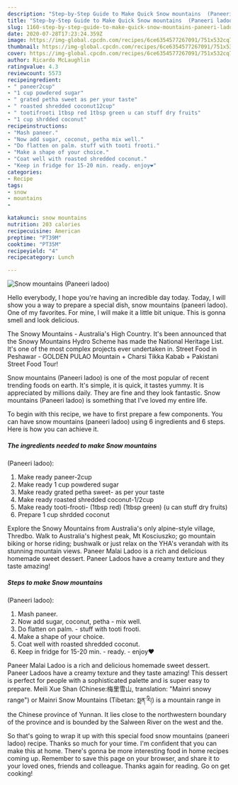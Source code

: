 ```yaml
---
description: "Step-by-Step Guide to Make Quick Snow mountains  (Paneeri ladoo)"
title: "Step-by-Step Guide to Make Quick Snow mountains  (Paneeri ladoo)"
slug: 1160-step-by-step-guide-to-make-quick-snow-mountains-paneeri-ladoo
date: 2020-07-28T17:23:24.359Z
image: https://img-global.cpcdn.com/recipes/6ce6354577267091/751x532cq70/snow-mountains-paneeri-ladoo-recipe-main-photo.jpg
thumbnail: https://img-global.cpcdn.com/recipes/6ce6354577267091/751x532cq70/snow-mountains-paneeri-ladoo-recipe-main-photo.jpg
cover: https://img-global.cpcdn.com/recipes/6ce6354577267091/751x532cq70/snow-mountains-paneeri-ladoo-recipe-main-photo.jpg
author: Ricardo McLaughlin
ratingvalue: 4.3
reviewcount: 5573
recipeingredient:
- " paneer2cup"
- "1 cup powdered sugar"
- " grated petha sweet as per your taste"
- " roasted shredded coconut12cup"
- " tootifrooti 1tbsp red 1tbsp green u can stuff dry fruits"
- "1 cup shrdded coconut"
recipeinstructions:
- "Mash paneer."
- "Now add sugar, coconut, petha mix well."
- "Do flatten on palm. stuff with tooti frooti."
- "Make a shape of your choice."
- "Coat well with roasted shredded coconut."
- "Keep in fridge for 15-20 min. ready. enjoy❤️"
categories:
- Recipe
tags:
- snow
- mountains
- 

katakunci: snow mountains  
nutrition: 203 calories
recipecuisine: American
preptime: "PT39M"
cooktime: "PT35M"
recipeyield: "4"
recipecategory: Lunch

---
```



![Snow mountains
 (Paneeri ladoo)](https://img-global.cpcdn.com/recipes/6ce6354577267091/751x532cq70/snow-mountains-paneeri-ladoo-recipe-main-photo.jpg)

Hello everybody, I hope you're having an incredible day today. Today, I will show you a way to prepare a special dish, snow mountains
 (paneeri ladoo). One of my favorites. For mine, I will make it a little bit unique. This is gonna smell and look delicious.

The Snowy Mountains - Australia&#39;s High Country. It&#39;s been announced that the Snowy Mountains Hydro Scheme has made the National Heritage List. It&#39;s one of the most complex projects ever undertaken in. Street Food in Peshawar - GOLDEN PULAO Mountain + Charsi Tikka Kabab + Pakistani Street Food Tour!

Snow mountains
 (Paneeri ladoo) is one of the most popular of recent trending foods on earth. It's simple, it is quick, it tastes yummy. It is appreciated by millions daily. They are fine and they look fantastic. Snow mountains
 (Paneeri ladoo) is something that I've loved my entire life.


To begin with this recipe, we have to first prepare a few components. You can have snow mountains
 (paneeri ladoo) using 6 ingredients and 6 steps. Here is how you can achieve it.

<!--inarticleads1-->

##### The ingredients needed to make Snow mountains
 (Paneeri ladoo):

1. Make ready  paneer-2cup
1. Make ready 1 cup powdered sugar
1. Make ready  grated petha sweet- as per your taste
1. Make ready  roasted shredded coconut-1/2cup
1. Make ready  tooti-frooti- (1tbsp red) (1tbsp green) (u can stuff dry fruits)
1. Prepare 1 cup shrdded coconut


Explore the Snowy Mountains from Australia&#39;s only alpine-style village, Thredbo. Walk to Australia&#39;s highest peak, Mt Kosciuszko; go mountain biking or horse riding; bushwalk or just relax on the YHA&#39;s verandah with its stunning mountain views. Paneer Malai Ladoo is a rich and delicious homemade sweet dessert. Paneer Ladoos have a creamy texture and they taste amazing! 

<!--inarticleads2-->

##### Steps to make Snow mountains
 (Paneeri ladoo):

1. Mash paneer.
1. Now add sugar, coconut, petha - mix well.
1. Do flatten on palm. - stuff with tooti frooti.
1. Make a shape of your choice.
1. Coat well with roasted shredded coconut.
1. Keep in fridge for 15-20 min. - ready. - enjoy❤️


Paneer Malai Ladoo is a rich and delicious homemade sweet dessert. Paneer Ladoos have a creamy texture and they taste amazing! This dessert is perfect for people with a sophisticated palette and is super easy to prepare. Meili Xue Shan (Chinese:梅里雪山, translation: &#34;Mainri snowy range&#34;) or Mainri Snow Mountains (Tibetan: སྨན་རི།) is a mountain range in the Chinese province of Yunnan. It lies close to the northwestern boundary of the province and is bounded by the Salween River on the west and the. 

So that's going to wrap it up with this special food snow mountains
 (paneeri ladoo) recipe. Thanks so much for your time. I'm confident that you can make this at home. There's gonna be more interesting food in home recipes coming up. Remember to save this page on your browser, and share it to your loved ones, friends and colleague. Thanks again for reading. Go on get cooking!
